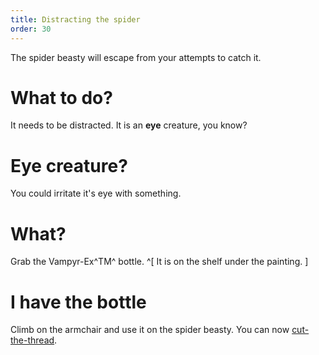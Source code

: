 ```yaml
---
title: Distracting the spider
order: 30
---
```


The spider beasty will escape from your attempts to catch it.

# What to do?
It needs to be distracted. It is an **eye** creature, you know?

# Eye creature?
You could irritate it's eye with something.

# What?
Grab the Vampyr-Ex^TM^ bottle. ^[ It is on the shelf under the painting. ]

# I have the bottle
Climb on the armchair and use it on the spider beasty. You can now [cut-the-thread](cut-the-thread.md).
